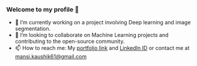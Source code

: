 ### Welcome to my profile 👋
- 🔭 I’m currently working on a project involving Deep learning and image segmentation.
- 👯 I’m looking to collaborate on Machine Learning projects and contributing to the open-source community.
- 📫 How to reach me: My [portfolio link](http://mansikaushik.me) and [LinkedIn ID](https://www.linkedin.com/in/mansi-kaushik-0a2154167/) or contact me at mansi.kaushik61@gmail.com
<!--
**Mansi109/Mansi109** is a ✨ _special_ ✨ repository because its `README.md` (this file) appears on your GitHub profile.

Here are some ideas to get you started:


- 🌱 I’m currently learning 
- 
- 🤔 I’m looking for help with 
- 💬 Ask me about ...
- 
- 😄 Pronouns: ...
- ⚡ Fun fact: ...
-->
